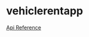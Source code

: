 # vehiclerentapp








[Api Reference](https://docs.google.com/document/d/1SXgsuNGYgZuD6LcrNPEK88oHme6V3z2p/edit?usp=share_link&ouid=113414084107181663869&rtpof=true&sd=true)